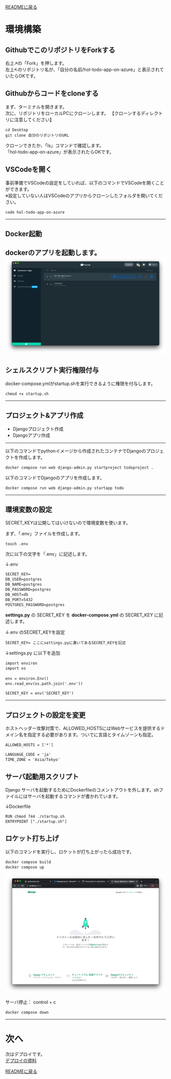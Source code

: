 [READMEに戻る](https://github.com/alterbooth/hol-todo-app-on-azure)
# 環境構築
## GithubでこのリポジトリをForkする
右上↗️の「Fork」を押します。<br>
左上↖️のリポジトリ名が、「自分の名前/hol-todo-app-on-azure」と表示されていたらOKです。
## Githubからコードをcloneする
まず、ターミナルを開きます。<br>
次に、リポジトリをローカルPCにクローンします。 【クローンするディレクトリに注意してください】

```
cd Desktop
git clone 自分のリポジトリのURL
```
クローンできたか、「ls」コマンドで確認します。<br>
「hol-todo-app-on-azure」が表示されたらOKです。
## VSCodeを開く
事前準備でVSCodeの設定をしていれば、以下のコマンドでVSCodeを開くことができます。<br>
※設定していない人はVSCodeのアプリからクローンしたフォルダを開いてください。
```
code hol-todo-app-on-azure
```
----
## Docker起動
dockerのアプリを起動します。
![docker](/doc/img/docker.png)
----
## シェルスクリプト実行権限付与
docker-compose.ymlがstartup.shを実行できるように権限を付与します。
```
chmod +x startup.sh 
```
----
## プロジェクト&アプリ作成

* Djangoプロジェクト作成
* Djangoアプリ作成
----

以下のコマンドでpythonイメージから作成されたコンテナでDjangoのプロジェクトを作成します。
```
docker compose run web django-admin.py startproject todoproject .
```
以下のコマンドでDjangoのアプリを作成します。
```
docker compose run web django-admin.py startapp todo
```
----
## 環境変数の設定
SECRET_KEYは公開してはいけないので環境変数を使います。  

まず、「.env」ファイルを作成します。
```
touch .env
```
次に以下の文字を「.env」に記述します。

↓.env
```
SECRET_KEY= 
DB_USER=postgres
DB_NAME=postgres
DB_PASSWORD=postgres
DB_HOST=db
DB_PORT=5432
POSTGRES_PASSWORD=postgres
```

**settings.py** の SECRET_KEY を **docker-compose.yml** の SECRET_KEY に記述します。

↓.env のSECRET_KEYを設定
```
SECRET_KEY= ここにsettings.pyに書いてあるSECRET_KEYを記述
```

↓settings.py に以下を追加
```
import environ
import os

env = environ.Env()
env.read_env(os.path.join('.env'))
```
```
SECRET_KEY = env('SECRET_KEY')
```

----

## プロジェクトの設定を変更
ホストヘッダー攻撃対策で、ALLOWED_HOSTSにはWebサービスを提供するドメイン名を指定する必要があります。ついでに言語とタイムゾーンも指定。
```
ALLOWED_HOSTS = ['*']
```
```
LANGUAGE_CODE = 'ja'
TIME_ZONE = 'Asia/Tokyo'
```

## サーバ起動用スクリプト
Django サーバを起動するためにDockerfileのコメントアウトを外します。shファイルにはサーバを起動するコマンドが書かれています。


↓Dockerfile
```
RUN chmod 744 ./startup.sh
ENTRYPOINT ["./startup.sh"]
```

## ロケット打ち上げ
以下のコマンドを実行し、ロケットが打ち上がったら成功です。
```
docker compose build 
docker compose up
```
![django-rocket](img/django-rocket.png)


サーバ停止： control + c
```
docker compose down
```


----
# 次へ
次はデプロイです。<br>
[デプロイの資料](デプロイ.md)

[READMEに戻る](https://github.com/alterbooth/hol-todo-app-on-azure)












